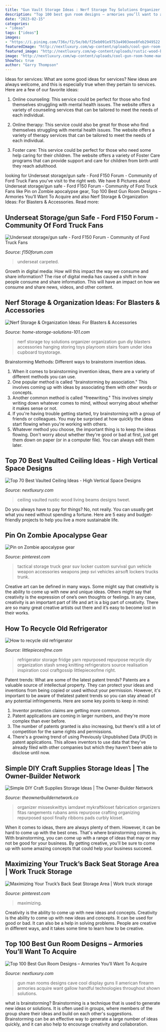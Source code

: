 ```yaml
---
title: "Gun Vault Storage Ideas : Nerf Storage Toy Solutions Organizer Organization Gun Diy Blasters Accessories Hanging Storing Toys Playroom Stairs Foam Under Idea Cupboard Toystorage"
description: "Top 100 best gun room designs – armories you’ll want to acquire"
date: "2023-02-15"
categories:
- "ideas"
tags: ["ideas"]
images:
- "https://i.pinimg.com/736x/f2/5e/b0/f25eb091e9753a4903eee8feb2949522.jpg"
featuredImage: "http://nextluxury.com/wp-content/uploads/cool-gun-room-home-man-cave.jpg"
featured_image: "http://nextluxury.com/wp-content/uploads/rustic-wood-beams-vaulted-ceiling-living-room-ideas.jpg"
image: "http://nextluxury.com/wp-content/uploads/cool-gun-room-home-man-cave.jpg"
ShowToc: true
author: "Garry Thompson"
---
```



Ideas for services: What are some good ideas for services?
New ideas are always welcome, and this is especially true when they pertain to services. Here are a few of our favorite ideas:
1. Online counseling: This service could be perfect for those who find themselves struggling with mental health issues. The website offers a variety of counseling services that can be tailored to meet the needs of each individual.

2. Online therapy: This service could also be great for those who find themselves struggling with mental health issues. The website offers a variety of therapy services that can be tailored to meet the needs of each individual.

3. Foster care: This service could be perfect for those who need some help caring for their children. The website offers a variety of Foster Care programs that can provide support and care for children from birth until they reach adulthood.


	

		
looking for Underseat storage/gun safe - Ford F150 Forum - Community of Ford Truck Fans you've visit to the right web. We have 8 Pictures about Underseat storage/gun safe - Ford F150 Forum - Community of Ford Truck Fans like Pin on Zombie apocalypse gear, Top 100 Best Gun Room Designs – Armories You’ll Want To Acquire and also Nerf Storage &amp; Organization Ideas: For Blasters &amp; Accessories. Read more:
		
    
## Underseat Storage/gun Safe - Ford F150 Forum - Community Of Ford Truck Fans

<img loading=lazy src="https://www.f150forum.com/attachments/f118/384174d1433732496-underseat-storage-gun-safe-image.jpg" onerror="this.onerror=null;this.src='https://tse1.mm.bing.net/th?id=OIP.Z2CDnyWy7bCGIbS1ghhH_wHaJ4&amp;pid=15.1';" alt="Underseat storage/gun safe - Ford F150 Forum - Community of Ford Truck Fans">

_Source: f150forum.com_

>underseat carpeted. 

	

Growth in digital media: How will this impact the way we consume and share information?
The rise of digital media has caused a shift in how people consume and share information. This will have an impact on how we consume and share news, videos, and other content.

    
## Nerf Storage &amp; Organization Ideas: For Blasters &amp; Accessories

<img loading=lazy src="https://www.home-storage-solutions-101.com/image-files/nerf-storage-chad.jpg" onerror="this.onerror=null;this.src='https://tse2.mm.bing.net/th?id=OIP.rQUxil7XwgWZ6u2PBlKVtQHaQS&amp;pid=15.1';" alt="Nerf Storage &amp; Organization Ideas: For Blasters &amp; Accessories">

_Source: home-storage-solutions-101.com_

>nerf storage toy solutions organizer organization gun diy blasters accessories hanging storing toys playroom stairs foam under idea cupboard toystorage. 

	

Brainstorming Methods: Different ways to brainstorm invention ideas.
1. When it comes to brainstorming invention ideas, there are a variety of different methods you can use.
2. One popular method is called "brainstorming by association." This involves coming up with ideas by associating them with other words or concepts.
3. Another common method is called "freewriting." This involves simply writing down whatever comes to mind, without worrying about whether it makes sense or not.
4. If you're having trouble getting started, try brainstorming with a group of friends or colleagues. You may be surprised at how quickly the ideas start flowing when you're working with others.
5. Whatever method you choose, the important thing is to keep the ideas flowing. Don't worry about whether they're good or bad at first, just get them down on paper (or in a computer file). You can always edit them later.

    
## Top 70 Best Vaulted Ceiling Ideas - High Vertical Space Designs

<img loading=lazy src="http://nextluxury.com/wp-content/uploads/rustic-wood-beams-vaulted-ceiling-living-room-ideas.jpg" onerror="this.onerror=null;this.src='https://tse3.mm.bing.net/th?id=OIP.1dD7Od1s3YsDcDBporMZrwAAAA&amp;pid=15.1';" alt="Top 70 Best Vaulted Ceiling Ideas - High Vertical Space Designs">

_Source: nextluxury.com_

>ceiling vaulted rustic wood living beams designs tweet. 

	

Do you always have to pay for things? No, not really. You can usually get what you need without spending a fortune. Here are 5 easy and budget-friendly projects to help you live a more sustainable life.

    
## Pin On Zombie Apocalypse Gear

<img loading=lazy src="https://i.pinimg.com/736x/56/60/fa/5660fabc83b1d581094aec91e3036910--tactical-truck-tactical-survival.jpg" onerror="this.onerror=null;this.src='https://tse3.mm.bing.net/th?id=OIP.saaPdVwoclen8dzNwkMOFwHaE7&amp;pid=15.1';" alt="Pin on Zombie apocalypse gear">

_Source: pinterest.com_

>tactical storage truck gear suv locker custom survival gun vehicle weapon accessories weapons jeep svi vehicles airsoft lockers trucks trunk. 

	

Creative art can be defined in many ways. Some might say that creativity is the ability to come up with new and unique ideas. Others might say that creativity is the expression of one’s own thoughts or feelings. In any case, creativity is an important part of life and art is a big part of creativity. There are so many great creative artists out there and it’s easy to become lost in their works.

    
## How To Recycle Old Refrigerator

<img loading=lazy src="https://www.littlepieceofme.com/wp-content/uploads/2015/03/inspirationrealisation_diy_repurpose_old_refrigerator_smeg_yarn_organization11-600x800.jpg" onerror="this.onerror=null;this.src='https://tse2.mm.bing.net/th?id=OIP.X0cQA9PLzaE8IqlRVEVbogHaJ4&amp;pid=15.1';" alt="How to recycle old refrigerator">

_Source: littlepieceofme.com_

>refrigerator storage fridge yarn repurposed repurpose recycle diy organization stash smeg knitting refrigerators source realisation inspiration cool craftgossip littlepieceofme right. 

	

Patent trends: What are some of the latest patent trends?
Patents are a valuable source of intellectual property. They can protect your ideas and inventions from being copied or used without your permission. However, it's important to be aware of thelatest patent trends so you can stay ahead of any potential infringements. Here are some key points to keep in mind: 
1. Inventor protection claims are getting more common. 
2. Patent applications are coming in larger numbers, and they're more complex than ever before. 
3. The number of patents granted is also increasing, but there's still a lot of competition for the same rights and permissions. 
4. There's a growing trend of using Previously Unpublished Data (PUD) in patent applications. This allows inventors to use data that they've already filed with other companies but which they haven't been able to disclose until now.

    
## Simple DIY Craft Supplies Storage Ideas | The Owner-Builder Network

<img loading=lazy src="http://theownerbuildernetwork.co/wp-content/blogs.dir/1/files/simple-diy-craft-station-storage/Simple_DIY_Craft_Station_Storage_I_4.jpg" onerror="this.onerror=null;this.src='https://tse1.mm.bing.net/th?id=OIP.A7S3iisqGYvwi88ax4_58QHaJ4&amp;pid=15.1';" alt="Simple DIY Craft Supplies Storage Ideas | The Owner-Builder Network">

_Source: theownerbuildernetwork.co_

>organizer misseskwittys iamdawt mykraftkloset fabrication organizers fitas rangements rubans amis repurpose crafting organizing repurposed spool finally ribbons pads curbly kloset. 

	

When it comes to ideas, there are always plenty of them. However, it can be hard to come up with the best ones. That's where brainstorming comes in. With brainstorming, you can come up with a range of ideas that may or may not be good for your business. By getting creative, you'll be sure to come up with some amazing concepts that could help your business succeed.

    
## Maximizing Your Truck’s Back Seat Storage Area | Work Truck Storage

<img loading=lazy src="https://i.pinimg.com/736x/f2/5e/b0/f25eb091e9753a4903eee8feb2949522.jpg" onerror="this.onerror=null;this.src='https://tse2.mm.bing.net/th?id=OIP.9Zy1Pt51_GYsE9CTH_TT7gHaLa&amp;pid=15.1';" alt="Maximizing Your Truck’s Back Seat Storage Area | Work truck storage">

_Source: pinterest.com_

>maximizing. 

	

Creativity is the ability to come up with new ideas and concepts.
Creativity is the ability to come up with new ideas and concepts. It can be used for good or bad. It can also be a help in solving problems. People are creative in different ways, and it takes some time to learn how to be creative.

    
## Top 100 Best Gun Room Designs – Armories You’ll Want To Acquire

<img loading=lazy src="http://nextluxury.com/wp-content/uploads/cool-gun-room-home-man-cave.jpg" onerror="this.onerror=null;this.src='https://tse4.mm.bing.net/th?id=OIP.gyhm6GByJcL5EQ43fvatUgHaE8&amp;pid=15.1';" alt="Top 100 Best Gun Room Designs – Armories You’ll Want To Acquire">

_Source: nextluxury.com_

>gun man rooms designs cave cool display guns ll american firearm armories acquire want gallow handful technologies throughout shown solutions. 

	

what is brainstorming?
Brainstorming is a technique that is used to generate new ideas or solutions. It is often used in groups, where members of the group share their ideas and build on each other's suggestions. Brainstorming can be an effective way to generate a large number of ideas quickly, and it can also help to encourage creativity and collaboration.

